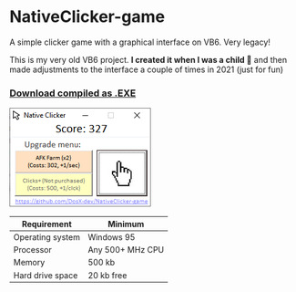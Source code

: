 # NativeClicker-game
A simple clicker game with a graphical interface on VB6. Very legacy!

This is my very old VB6 project. **I created it when I was a child 👦** and then made adjustments to the interface a couple of times in 2021 (just for fun)

### [Download compiled as .EXE](https://github.com/DosX-dev/NativeClicker-game/releases/tag/Builds)

![](screen.jpg)

| Requirement | Minimum |
|---|---|
| Operating system | Windows 95
| Processor | Any 500+ MHz CPU
| Memory | 500 kb
| Hard drive space | 20 kb free